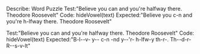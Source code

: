 Describe: Word Puzzle
Test:"Believe you can and you're halfway there. Theodore Roosevelt"
Code: hideVowel(text)
Expected:"Believe you c-n and you're h-lfway there. Theodore Roosevelt"

Test:"Believe you can and you're halfway there. Theodore Roosevelt"
Code: hideVowel(text)
Expected:"B-l--v- y-- c-n -nd y--'r- h-lfw-y th-r-. Th--d-r- R--s-v-lt"